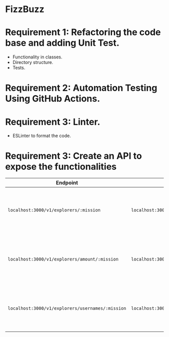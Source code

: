 # FizzBuzz

# Requirement 1: Refactoring the code base and adding Unit Test.
- Functionality in classes.
- Directory structure.
- Tests.
# Requirement 2: Automation Testing Using GitHub Actions.
# Requirement 3: Linter. 
- ESLinter to format the code.
# Requirement 3: Create an API to expose the functionalities

| Endpoint | Request | Response |
|---|---|---|
| `localhost:3000/v1/explorers/:mission` | `localhost:3000/v1/explorers/node` | Get the explorer list based in the mission you sent (node)  |
| `localhost:3000/v1/explorers/amount/:mission` | `localhost:3000/v1/explorers/amount/node` | Get the explorers quantity based in the mission you sent (node)  |
| `localhost:3000/v1/explorers/usernames/:mission` | `localhost:3000/v1/explorers/usernames/node` | Get the usernames list  based in the mission you sent (node) |


